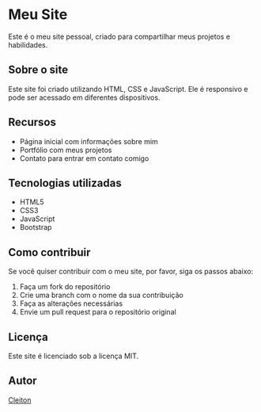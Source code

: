# Meu Site

Este é o meu site pessoal, criado para compartilhar meus projetos e habilidades.

## Sobre o site

Este site foi criado utilizando HTML, CSS e JavaScript. Ele é responsivo e pode ser acessado em diferentes dispositivos.

## Recursos

* Página inicial com informações sobre mim
* Portfólio com meus projetos
* Contato para entrar em contato comigo

## Tecnologias utilizadas

* HTML5
* CSS3
* JavaScript
* Bootstrap

## Como contribuir

Se você quiser contribuir com o meu site, por favor, siga os passos abaixo:

1. Faça um fork do repositório
2. Crie uma branch com o nome da sua contribuição
3. Faça as alterações necessárias
4. Envie um pull request para o repositório original

## Licença

Este site é licenciado sob a licença MIT.

## Autor

[Cleiton](https://www.seusite.com)
